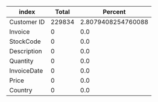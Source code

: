 
|index|Total|Percent|
|---|---|---|
|Customer ID|229834|2\.8079408254760088|
|Invoice|0|0\.0|
|StockCode|0|0\.0|
|Description|0|0\.0|
|Quantity|0|0\.0|
|InvoiceDate|0|0\.0|
|Price|0|0\.0|
|Country|0|0\.0|
